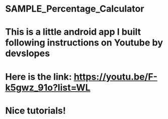 # SAMPLE_Percentage_Calculator
# This is a little android app I built following instructions on Youtube by devslopes
# Here is the link: https://youtu.be/F-k5gwz_91o?list=WL
# Nice tutorials!